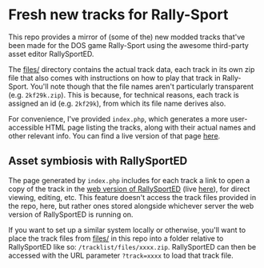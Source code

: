 # Fresh new tracks for Rally-Sport
This repo provides a mirror of (some of the) new modded tracks that've been made for the DOS game Rally-Sport using the awesome third-party asset editor RallySportED.

The [files/](files/) directory contains the actual track data, each track in its own zip file that also comes with instructions on how to play that track in Rally-Sport. You'll note though that the file names aren't particularly transparent (e.g. `2kf29k.zip`). This is because, for technical reasons, each track is assigned an id (e.g. `2kf29k`), from which its file name derives also.

For convenience, I've provided `index.php`, which generates a more user-accessible HTML page listing the tracks, along with their actual names and other relevant info. You can find a live version of that page [here](http://www.tarpeeksihyvaesoft.com/rallysported/tracklist/).

## Asset symbiosis with RallySportED
The page generated by `index.php` includes for each track a link to open a copy of the track in the [web version of RallySportED](https://github.com/leikareipa/rallysported-js) (live [here](http://www.tarpeeksihyvaesoft.com/rallysported/)), for direct viewing, editing, etc. This feature doesn't access the track files provided in the repo, here, but rather ones stored alongside whichever server the web version of RallySportED is running on.

If you want to set up a similar system locally or otherwise, you'll want to place the track files from [files/](files/) in this repo into a folder relative to RallySportED like so: `/tracklist/files/xxxx.zip`. RallySportED can then be accessed with the URL parameter `?track=xxxx` to load that track file.
